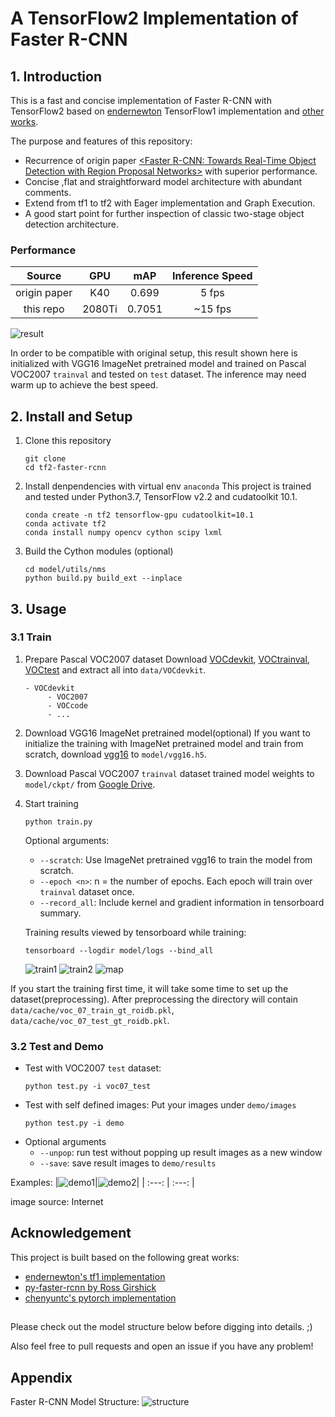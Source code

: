 # A TensorFlow2 Implementation of Faster R-CNN

## 1. Introduction

This is a fast and concise implementation of Faster R-CNN with TensorFlow2 based on [endernewton](https://github.com/endernewton/tf-faster-rcnn) TensorFlow1 implementation and [other works](#acknowledgement).

The purpose and features of this repository:

- Recurrence of origin paper [\<Faster R-CNN: Towards Real-Time Object Detection with Region Proposal Networks\>](https://arxiv.org/abs/1506.01497) with superior performance.
- Concise ,flat and straightforward model architecture with abundant comments.
- Extend from tf1 to tf2 with Eager implementation and Graph Execution.
- A good start point for further inspection of classic two-stage object detection architecture.

### Performance

| Source | GPU | mAP | Inference Speed |
| :---: | :---: |  :---: |  :---: |
| origin paper | K40 | 0.699 | 5 fps |
| this repo | 2080Ti | 0.7051 | ~15 fps |

![result](imgs/result.jpg)

In order to be compatible with original setup, this result shown here is initialized with VGG16 ImageNet pretrained model and trained on Pascal VOC2007 `trainval` and tested on `test` dataset. The inference may need warm up to achieve the best speed.

## 2. Install and Setup

1. Clone this repository
   ```shell
   git clone 
   cd tf2-faster-rcnn
   ```
2. Install denpendencies with virtual env `anaconda`
   This project is trained and tested under Python3.7, TensorFlow v2.2 and cudatoolkit 10.1.
   ```shell
   conda create -n tf2 tensorflow-gpu cudatoolkit=10.1 
   conda activate tf2
   conda install numpy opencv cython scipy lxml
   ```
3. Build the Cython modules (optional)
   ```shell
   cd model/utils/nms
   python build.py build_ext --inplace
   ```

## 3. Usage

### 3.1 Train

1. Prepare Pascal VOC2007 dataset
   Download [VOCdevkit](http://host.robots.ox.ac.uk/pascal/VOC/voc2007/VOCdevkit_08-Jun-2007.tar), [VOCtrainval](http://host.robots.ox.ac.uk/pascal/VOC/voc2007/VOCtrainval_06-Nov-2007.tar), [VOCtest](http://host.robots.ox.ac.uk/pascal/VOC/voc2007/VOCtest_06-Nov-2007.tar) and extract all into `data/VOCdevkit`.
   ```code
   - VOCdevkit
        - VOC2007
        - VOCcode
        - ...
   ```
2. Download VGG16 ImageNet pretrained model(optional)
   If you want to initialize the training with ImageNet pretrained model and train from scratch, download [vgg16](https://storage.googleapis.com/tensorflow/keras-applications/vgg16/vgg16_weights_tf_dim_ordering_tf_kernels.h5) to `model/vgg16.h5`.
3. Download Pascal VOC2007 `trainval` dataset trained model weights to `model/ckpt/` from [Google Drive](https://drive.google.com/file/d/1hdTi7MMTSqWPrEfXr0UUifrSZTEf1iO2/view?usp=sharing).
4. Start training
   ```shell
   python train.py 
   ```
   Optional arguments:
   - `--scratch`: Use ImageNet pretrained vgg16 to train the model from scratch.
   - `--epoch <n>`: n = the number of epochs. Each epoch will train over `trainval` dataset once.
   - `--record_all`: Include kernel and gradient information in tensorboard summary.
   
   Training results viewed by tensorboard while training:
   ```shell
   tensorboard --logdir model/logs --bind_all
   ```
   ![train1](imgs/train1.jpg)
   ![train2](imgs/train2.jpg) ![map](imgs/map.jpg)

If you start the training first time, it will take some time to set up the dataset(preprocessing). After preprocessing the directory will contain `data/cache/voc_07_train_gt_roidb.pkl`, `data/cache/voc_07_test_gt_roidb.pkl`.

### 3.2 Test and Demo
- Test with VOC2007 `test` dataset:
    ```shell
    python test.py -i voc07_test
    ```
- Test with self defined images:
  Put your images under `demo/images`
  ```shell
  python test.py -i demo
  ```
- Optional arguments
  - `--unpop`: run test without popping up result images as a new window
  - `--save`: save result images to `demo/results`


Examples:
|![demo1](demo/results/result_group-lot-people-having-tasty.jpg)|![demo2](demo/results/result_on-the-street-3.jpg)|
| :---: | :---: |

image source: Internet

## Acknowledgement

This project is built based on the following great works:
- [endernewton's tf1 implementation](https://github.com/endernewton/tf-faster-rcnn)
- [py-faster-rcnn by Ross Girshick](https://github.com/rbgirshick/py-faster-rcnn)
- [chenyuntc's pytorch implementation](https://github.com/chenyuntc/simple-faster-rcnn-pytorch)

## 

Please check out the model structure below before digging into details. ;)

Also feel free to pull requests and open an issue if you have any problem!

## Appendix
Faster R-CNN Model Structure:
![structure](imgs/structure.jpg)
